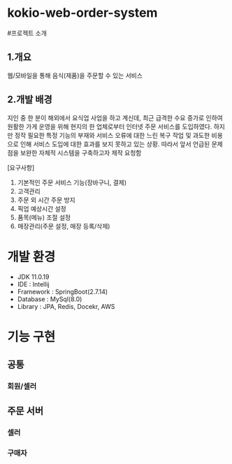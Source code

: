 # kokio-web-order-system

#프로젝트 소개

## 1.개요
웹/모바일을 통해 음식(제품)을 주문할 수 있는 서비스

## 2.개발 배경
지인 중 한 분이 해외에서 요식업 사업을 하고 계신데, 최근 급격한 수요 증가로 인하여 원활한 가게 운영을 위해 현지의 한 업체로부터 인터넷 주문 서비스를 도입하였다. 하지만 정작 필요한 특정 기능의 부재와 서비스 오류에 대한 느린 복구 작업 및 과도한 비용으로 인해 서비스 도입에 대한 효과를 보지 못하고 있는 상황. 따라서 앞서 언급된 문제점을 보완한 자체적 시스템을 구축하고자 제작 요청함


[요구사항]
1. 기본적인 주문 서비스 기능(장바구니, 결제)
2. 고객관리
3. 주문 외 시간 주문 방지
4. 픽업 예상시간 설정
5. 품목(메뉴) 조절 설정
6. 매장관리(주문 설정, 매장 등록/삭제)


# 개발 환경
- JDK 11.0.19
- IDE : Intellij
- Framework : SpringBoot(2.7.14)
- Database : MySql(8.0)
- Library : JPA, Redis, Docekr, AWS

# 기능 구현

## 공통


### 회원/셀러




## 주문 서버

### 셀러

### 구매자

